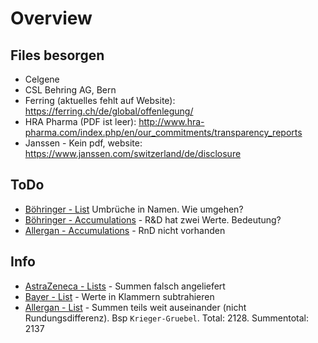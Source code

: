 # Overview
## Files besorgen
* Celgene
* CSL Behring AG, Bern
* Ferring (aktuelles fehlt auf Website): https://ferring.ch/de/global/offenlegung/
* HRA Pharma (PDF ist leer): http://www.hra-pharma.com/index.php/en/our_commitments/transparency_reports
* Janssen - Kein pdf, website: https://www.janssen.com/switzerland/de/disclosure

## ToDo
* [Böhringer - List](http://localhost:8888/notebooks/data/1.%20pdfexport/files/Boehringer%20Ingelheim/0.%20Lists.ipynb) Umbrüche in Namen. Wie umgehen?
* [Böhringer - Accumulations](http://localhost:8888/notebooks/data/1.%20pdfexport/files/Boehringer%20Ingelheim/1.%20Accumulations.ipynb) - R&D hat zwei Werte. Bedeutung?
* [Allergan - Accumulations](http://localhost:8888/notebooks/data/1.%20pdfexport/files/Allergan/1.%20Accumulations.ipynb) - RnD nicht vorhanden

## Info
* [AstraZeneca - Lists](http://localhost:8888/notebooks/data/1.%20pdfexport/files/AstraZeneca/0.%20Lists.ipynb) - Summen falsch angeliefert
* [Bayer - List](http://localhost:8888/notebooks/data/1.%20pdfexport/files/Bayer/0.%20Lists.ipynb) - Werte in Klammern subtrahieren
* [Allergan - List](http://localhost:8888/notebooks/data/1.%20pdfexport/files/Allergan/0.%20Lists.ipynb) - Summen teils weit auseinander (nicht Rundungsdifferenz). Bsp `Krieger-Gruebel`. Total: 2128. Summentotal: 2137